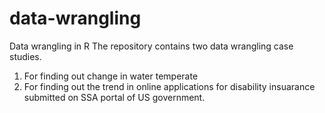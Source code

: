 # data-wrangling
 Data wrangling in R
 The repository contains two data wrangling case studies.
 1) For finding out change in water temperate
 2) For finding out the trend in online applications for disability insuarance submitted on SSA portal of US government.
